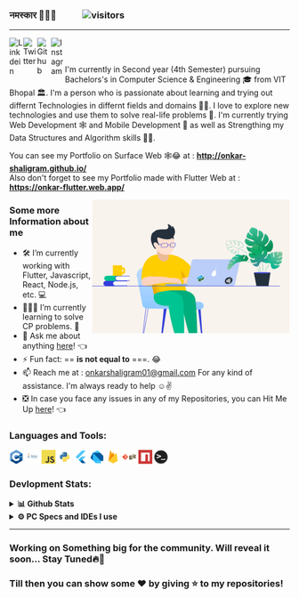### नमस्कार 🙏🙏🙏   &nbsp;&nbsp;&nbsp;&nbsp;&nbsp;&nbsp;&nbsp;&nbsp;&nbsp;&nbsp; ![visitors](https://visitor-badge.glitch.me/badge?page_id=onkar-shaligram.onkar-shaligram)

---

<a href="https://www.linkedin.com/in/onkar-shaligram-a9799b190/">
  <img align="left" alt="Linkdein" width="25px" src="https://cdn.jsdelivr.net/npm/simple-icons@v3/icons/linkedin.svg" />
</a>

<a href="https://twitter.com/shaligram_onkar">
  <img align="left" alt="Twitter" width="25px" src="https://cdn.jsdelivr.net/npm/simple-icons@v3/icons/twitter.svg" />
</a>

<a href="https://github.com/onkar-shaligram">
  <img align="left" alt="Github" width="25px" src="https://cdn.jsdelivr.net/npm/simple-icons@v3/icons/github.svg" />
</a>

<a href="https://www.instagram.com/onkkkaar/">
  <img align="left" alt="Instagram" width="25px" src="https://cdn.jsdelivr.net/npm/simple-icons@v3/icons/instagram.svg" />
</a>

<br/>
<br/>

I'm currently in Second year (4th Semester) pursuing Bachelors's in Computer Science & Engineering 🎓 from VIT Bhopal 🏛. I'm a person who is passionate about learning and trying out differnt Technologies in differnt fields and domains 🐱‍💻. I love to explore new technologies and use them to solve real-life problems 🤖. I'm currently trying Web Development 🕸️  and Mobile Development 📱 as well as Strengthing my Data Structures and Algorithm skills 🐱‍🏍.

 You can see my Portfolio on Surface Web 🕸😂 at : **http://onkar-shaligram.github.io/** <br/>
 Also don't forget to see my Portfolio made with Flutter Web at : **https://onkar-flutter.web.app/**
 
 <img align="right" height="240" width="355" alt="gif" src="https://raw.githubusercontent.com/onkar-shaligram/onkar-shaligram/master/prog.gif" /> 

### Some more Information about me

- 🛠 I’m currently working with Flutter, Javascript, React, Node.js, etc. 💻
- 👨🏻‍💻 I’m currently learning to solve CP problems. 🤙
- 💬 Ask me about anything [here](https://www.linkedin.com/in/onkar-shaligram-a9799b190/)! 👈
- ⚡ Fun fact:  == **is not equal to** ===. 😂
- 📫 Reach me at : onkarshaligram01@gmail.com For any kind of assistance. I'm always ready to help ☺✌
- ❎ In case you face any issues in any of my Repositories, you can Hit Me Up [here](https://github.com/onkar-shaligram/onkar-shaligram/issues)! 👈

### Languages and Tools:

<code><img height="25" src="https://raw.githubusercontent.com/github/explore/80688e429a7d4ef2fca1e82350fe8e3517d3494d/topics/cpp/cpp.png"></code>
<code><img height="25" src="https://raw.githubusercontent.com/github/explore/80688e429a7d4ef2fca1e82350fe8e3517d3494d/topics/java/java.png"></code>
<code><img height="25" src="https://raw.githubusercontent.com/github/explore/80688e429a7d4ef2fca1e82350fe8e3517d3494d/topics/javascript/javascript.png"></code>
<code><img height="25" src="https://raw.githubusercontent.com/github/explore/80688e429a7d4ef2fca1e82350fe8e3517d3494d/topics/python/python.png"></code>
<code><img height="25" src="https://raw.githubusercontent.com/github/explore/80688e429a7d4ef2fca1e82350fe8e3517d3494d/topics/flutter/flutter.png"></code>
<code><img height="25" src="https://raw.githubusercontent.com/github/explore/80688e429a7d4ef2fca1e82350fe8e3517d3494d/topics/dart/dart.png"></code>
<code><img height="25" src="https://raw.githubusercontent.com/github/explore/80688e429a7d4ef2fca1e82350fe8e3517d3494d/topics/firebase/firebase.png"></code>
<code><img height="25" src="https://raw.githubusercontent.com/github/explore/80688e429a7d4ef2fca1e82350fe8e3517d3494d/topics/git/git.png"></code>
<code><img height="25" src="https://raw.githubusercontent.com/github/explore/80688e429a7d4ef2fca1e82350fe8e3517d3494d/topics/npm/npm.png"></code>
<code><img height="25" src="https://raw.githubusercontent.com/github/explore/80688e429a7d4ef2fca1e82350fe8e3517d3494d/topics/terminal/terminal.png"></code>


### Devlopment Stats:

<details>	
  <summary><b>📊 Github Stats </b></summary>

<img height="250em" src="https://github-readme-stats.vercel.app/api?username=onkar-shaligram&show_icons=true&hide_border=true" width="100%"/></br>
<img height="250em" src="https://github-readme-stats.vercel.app/api/top-langs/?username=onkar-shaligram&exclude_repo=KNN-Image Classification&show_icons=true&hide_border=true&layout=compact&langs_count=10"  width="100%"/>
</details>

<details>	
  <br/>
  <summary><b>⚙️ PC Specs and IDEs I use </b></summary>
  	<ul>
      <li><b>OS:</b> Windows 10 20H2  </li>
	    <li><b>Laptop: </b> HP Pavilion 15 (i7, GTX 1650)</li>
  	  <li><b>Browser: </b> Google Chrome </li>
	    <li><b>Code Editor:</b> Mostly VSCode <img src="https://img.icons8.com/fluent/18/000000/visual-studio-code-2019.png"/> </li>
	 <br/>
	  See My VSCode Configrations and settings at <a href=" ">here.</a>
	</ul>	
</details>

---
### Working on Something big for the community. Will reveal it soon... Stay Tuned🔥🤫

### Till then you can show some ❤️ by giving ⭐ to my repositories!
